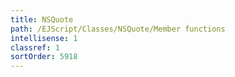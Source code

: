 ```yaml
---
title: NSQuote
path: /EJScript/Classes/NSQuote/Member functions
intellisense: 1
classref: 1
sortOrder: 5918
---
```





